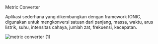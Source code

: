 Metric Converter

Aplikasi sederhana yang dikembangkan dengan framework IONIC, digunakan untuk mengkonversi satuan dari panjang, massa, waktu, arus listrik, suhu, intensitas cahaya, jumlah zat, frekuensi, kecepatan.

![metric converter (1)](https://github.com/user-attachments/assets/c4d8c64f-d9ac-4e53-b9e2-69eec8441709)
